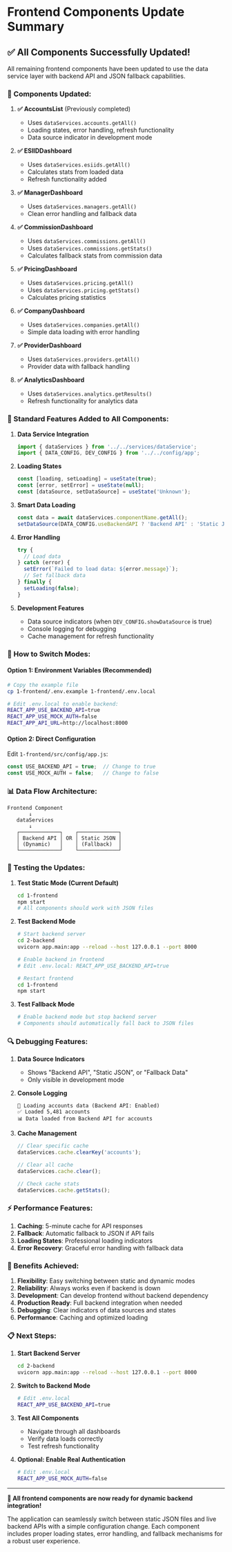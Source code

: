 # Frontend Components Update Summary

## ✅ **All Components Successfully Updated!**

All remaining frontend components have been updated to use the data service layer with backend API and JSON fallback capabilities.

### **🎯 Components Updated:**

1. **✅ AccountsList** (Previously completed)
   - Uses `dataServices.accounts.getAll()`
   - Loading states, error handling, refresh functionality
   - Data source indicator in development mode

2. **✅ ESIIDDashboard** 
   - Uses `dataServices.esiids.getAll()`
   - Calculates stats from loaded data
   - Refresh functionality added

3. **✅ ManagerDashboard**
   - Uses `dataServices.managers.getAll()`
   - Clean error handling and fallback data

4. **✅ CommissionDashboard**
   - Uses `dataServices.commissions.getAll()`
   - Uses `dataServices.commissions.getStats()`
   - Calculates fallback stats from commission data

5. **✅ PricingDashboard**
   - Uses `dataServices.pricing.getAll()`
   - Uses `dataServices.pricing.getStats()`
   - Calculates pricing statistics

6. **✅ CompanyDashboard**
   - Uses `dataServices.companies.getAll()`
   - Simple data loading with error handling

7. **✅ ProviderDashboard**
   - Uses `dataServices.providers.getAll()`
   - Provider data with fallback handling

8. **✅ AnalyticsDashboard**
   - Uses `dataServices.analytics.getResults()`
   - Refresh functionality for analytics data

### **🔧 Standard Features Added to All Components:**

1. **Data Service Integration**
   ```javascript
   import { dataServices } from '../../services/dataService';
   import { DATA_CONFIG, DEV_CONFIG } from '../../config/app';
   ```

2. **Loading States**
   ```javascript
   const [loading, setLoading] = useState(true);
   const [error, setError] = useState(null);
   const [dataSource, setDataSource] = useState('Unknown');
   ```

3. **Smart Data Loading**
   ```javascript
   const data = await dataServices.componentName.getAll();
   setDataSource(DATA_CONFIG.useBackendAPI ? 'Backend API' : 'Static JSON');
   ```

4. **Error Handling**
   ```javascript
   try {
     // Load data
   } catch (error) {
     setError(`Failed to load data: ${error.message}`);
     // Set fallback data
   } finally {
     setLoading(false);
   }
   ```

5. **Development Features**
   - Data source indicators (when `DEV_CONFIG.showDataSource` is true)
   - Console logging for debugging
   - Cache management for refresh functionality

### **🚀 How to Switch Modes:**

#### **Option 1: Environment Variables (Recommended)**
```bash
# Copy the example file
cp 1-frontend/.env.example 1-frontend/.env.local

# Edit .env.local to enable backend:
REACT_APP_USE_BACKEND_API=true
REACT_APP_USE_MOCK_AUTH=false
REACT_APP_API_URL=http://localhost:8000
```

#### **Option 2: Direct Configuration**
Edit `1-frontend/src/config/app.js`:
```javascript
const USE_BACKEND_API = true;  // Change to true
const USE_MOCK_AUTH = false;   // Change to false
```

### **📊 Data Flow Architecture:**

```
Frontend Component
       ↓
   dataServices
       ↓
   ┌─────────────┐    ┌─────────────┐
   │ Backend API │ OR │ Static JSON │
   │ (Dynamic)   │    │ (Fallback)  │
   └─────────────┘    └─────────────┘
```

### **🧪 Testing the Updates:**

1. **Test Static Mode (Current Default)**
   ```bash
   cd 1-frontend
   npm start
   # All components should work with JSON files
   ```

2. **Test Backend Mode**
   ```bash
   # Start backend server
   cd 2-backend
   uvicorn app.main:app --reload --host 127.0.0.1 --port 8000

   # Enable backend in frontend
   # Edit .env.local: REACT_APP_USE_BACKEND_API=true
   
   # Restart frontend
   cd 1-frontend
   npm start
   ```

3. **Test Fallback Mode**
   ```bash
   # Enable backend mode but stop backend server
   # Components should automatically fall back to JSON files
   ```

### **🔍 Debugging Features:**

1. **Data Source Indicators**
   - Shows "Backend API", "Static JSON", or "Fallback Data"
   - Only visible in development mode

2. **Console Logging**
   ```
   🔄 Loading accounts data (Backend API: Enabled)
   ✅ Loaded 5,481 accounts
   📊 Data loaded from Backend API for accounts
   ```

3. **Cache Management**
   ```javascript
   // Clear specific cache
   dataServices.cache.clearKey('accounts');
   
   // Clear all cache
   dataServices.cache.clear();
   
   // Check cache stats
   dataServices.cache.getStats();
   ```

### **⚡ Performance Features:**

1. **Caching**: 5-minute cache for API responses
2. **Fallback**: Automatic fallback to JSON if API fails
3. **Loading States**: Professional loading indicators
4. **Error Recovery**: Graceful error handling with fallback data

### **🎉 Benefits Achieved:**

1. **Flexibility**: Easy switching between static and dynamic modes
2. **Reliability**: Always works even if backend is down
3. **Development**: Can develop frontend without backend dependency
4. **Production Ready**: Full backend integration when needed
5. **Debugging**: Clear indicators of data sources and states
6. **Performance**: Caching and optimized loading

### **📋 Next Steps:**

1. **Start Backend Server**
   ```bash
   cd 2-backend
   uvicorn app.main:app --reload --host 127.0.0.1 --port 8000
   ```

2. **Switch to Backend Mode**
   ```bash
   # Edit .env.local
   REACT_APP_USE_BACKEND_API=true
   ```

3. **Test All Components**
   - Navigate through all dashboards
   - Verify data loads correctly
   - Test refresh functionality

4. **Optional: Enable Real Authentication**
   ```bash
   # Edit .env.local
   REACT_APP_USE_MOCK_AUTH=false
   ```

---

**🎉 All frontend components are now ready for dynamic backend integration!**

The application can seamlessly switch between static JSON files and live backend APIs with a simple configuration change. Each component includes proper loading states, error handling, and fallback mechanisms for a robust user experience.
